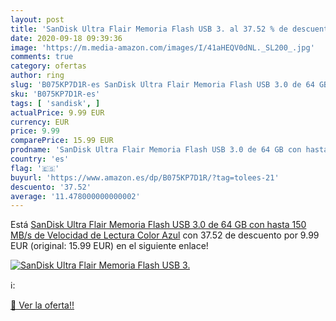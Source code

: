 ```yaml
---
layout: post
title: 'SanDisk Ultra Flair Memoria Flash USB 3. al 37.52 % de descuento'
date: 2020-09-18 09:39:36
image: 'https://m.media-amazon.com/images/I/41aHEQV0dNL._SL200_.jpg'
comments: true
category: ofertas
author: ring
slug: 'B075KP7D1R-es SanDisk Ultra Flair Memoria Flash USB 3.0 de 64 GB con...'
sku: 'B075KP7D1R-es'
tags: [ 'sandisk', ]
actualPrice: 9.99 EUR
currency: EUR
price: 9.99
comparePrice: 15.99 EUR
prodname: 'SanDisk Ultra Flair Memoria Flash USB 3.0 de 64 GB con hasta 150 MB/s de Velocidad de Lectura  Color Azul'
country: 'es'
flag: '🇪🇸'
buyurl: 'https://www.amazon.es/dp/B075KP7D1R/?tag=tolees-21'
descuento: '37.52'
average: '11.478000000000002'
---
```


Está [SanDisk Ultra Flair Memoria Flash USB 3.0 de 64 GB con hasta 150 MB/s de Velocidad de Lectura  Color Azul](https://www.amazon.es/dp/B075KP7D1R/?tag=tolees-21) con 37.52 de descuento por 9.99 EUR (original: 15.99 EUR) en el siguiente enlace!

[![SanDisk Ultra Flair Memoria Flash USB 3.](https://m.media-amazon.com/images/I/41aHEQV0dNL._SL200_.jpg)](https://www.amazon.es/dp/B075KP7D1R/?tag=tolees-21)

ℹ️:


[🛒 Ver la oferta!!](https://www.amazon.es/dp/B075KP7D1R/?tag=tolees-21)
